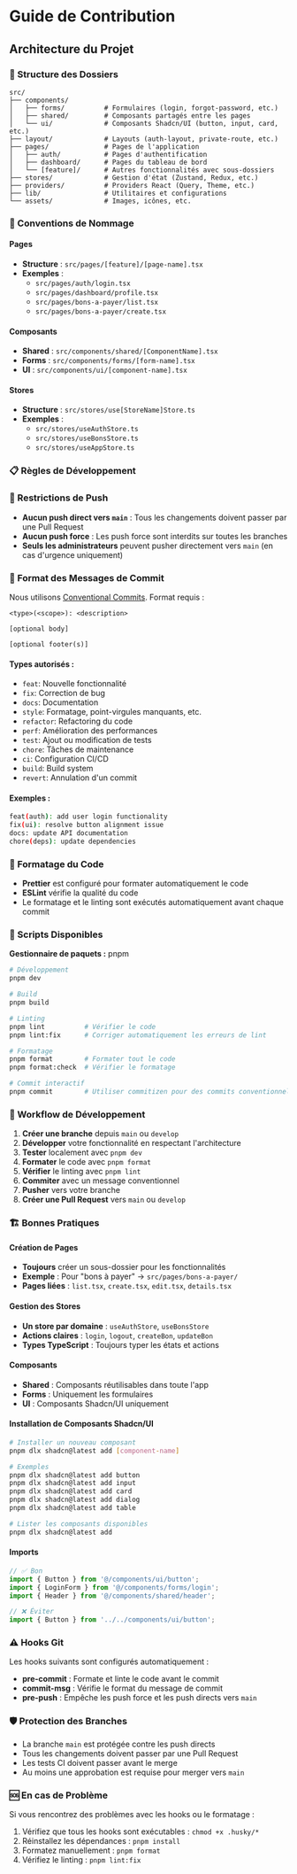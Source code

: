 # Guide de Contribution

## Architecture du Projet

### 📁 Structure des Dossiers

```
src/
├── components/
│   ├── forms/          # Formulaires (login, forgot-password, etc.)
│   ├── shared/         # Composants partagés entre les pages
│   └── ui/             # Composants Shadcn/UI (button, input, card, etc.)
├── layout/             # Layouts (auth-layout, private-route, etc.)
├── pages/              # Pages de l'application
│   ├── auth/           # Pages d'authentification
│   ├── dashboard/      # Pages du tableau de bord
│   └── [feature]/      # Autres fonctionnalités avec sous-dossiers
├── stores/             # Gestion d'état (Zustand, Redux, etc.)
├── providers/          # Providers React (Query, Theme, etc.)
├── lib/                # Utilitaires et configurations
└── assets/             # Images, icônes, etc.
```

### 🎯 Conventions de Nommage

#### Pages

- **Structure** : `src/pages/[feature]/[page-name].tsx`
- **Exemples** :
  - `src/pages/auth/login.tsx`
  - `src/pages/dashboard/profile.tsx`
  - `src/pages/bons-a-payer/list.tsx`
  - `src/pages/bons-a-payer/create.tsx`

#### Composants

- **Shared** : `src/components/shared/[ComponentName].tsx`
- **Forms** : `src/components/forms/[form-name].tsx`
- **UI** : `src/components/ui/[component-name].tsx`

#### Stores

- **Structure** : `src/stores/use[StoreName]Store.ts`
- **Exemples** :
  - `src/stores/useAuthStore.ts`
  - `src/stores/useBonsStore.ts`
  - `src/stores/useAppStore.ts`

### 📋 Règles de Développement

### 🚫 Restrictions de Push

- **Aucun push direct vers `main`** : Tous les changements doivent passer par une Pull Request
- **Aucun push force** : Les push force sont interdits sur toutes les branches
- **Seuls les administrateurs** peuvent pusher directement vers `main` (en cas d'urgence uniquement)

### 📝 Format des Messages de Commit

Nous utilisons [Conventional Commits](https://www.conventionalcommits.org/). Format requis :

```
<type>(<scope>): <description>

[optional body]

[optional footer(s)]
```

#### Types autorisés :

- `feat`: Nouvelle fonctionnalité
- `fix`: Correction de bug
- `docs`: Documentation
- `style`: Formatage, point-virgules manquants, etc.
- `refactor`: Refactoring du code
- `perf`: Amélioration des performances
- `test`: Ajout ou modification de tests
- `chore`: Tâches de maintenance
- `ci`: Configuration CI/CD
- `build`: Build system
- `revert`: Annulation d'un commit

#### Exemples :

```bash
feat(auth): add user login functionality
fix(ui): resolve button alignment issue
docs: update API documentation
chore(deps): update dependencies
```

### 🎨 Formatage du Code

- **Prettier** est configuré pour formater automatiquement le code
- **ESLint** vérifie la qualité du code
- Le formatage et le linting sont exécutés automatiquement avant chaque commit

### 🔧 Scripts Disponibles

**Gestionnaire de paquets :** pnpm

```bash
# Développement
pnpm dev

# Build
pnpm build

# Linting
pnpm lint          # Vérifier le code
pnpm lint:fix      # Corriger automatiquement les erreurs de lint

# Formatage
pnpm format        # Formater tout le code
pnpm format:check  # Vérifier le formatage

# Commit interactif
pnpm commit        # Utiliser commitizen pour des commits conventionnels
```

### 🚀 Workflow de Développement

1. **Créer une branche** depuis `main` ou `develop`
2. **Développer** votre fonctionnalité en respectant l'architecture
3. **Tester** localement avec `pnpm dev`
4. **Formater** le code avec `pnpm format`
5. **Vérifier** le linting avec `pnpm lint`
6. **Commiter** avec un message conventionnel
7. **Pusher** vers votre branche
8. **Créer une Pull Request** vers `main` ou `develop`

### 🏗️ Bonnes Pratiques

#### Création de Pages

- **Toujours** créer un sous-dossier pour les fonctionnalités
- **Exemple** : Pour "bons à payer" → `src/pages/bons-a-payer/`
- **Pages liées** : `list.tsx`, `create.tsx`, `edit.tsx`, `details.tsx`

#### Gestion des Stores

- **Un store par domaine** : `useAuthStore`, `useBonsStore`
- **Actions claires** : `login`, `logout`, `createBon`, `updateBon`
- **Types TypeScript** : Toujours typer les états et actions

#### Composants

- **Shared** : Composants réutilisables dans toute l'app
- **Forms** : Uniquement les formulaires
- **UI** : Composants Shadcn/UI uniquement

#### Installation de Composants Shadcn/UI

```bash
# Installer un nouveau composant
pnpm dlx shadcn@latest add [component-name]

# Exemples
pnpm dlx shadcn@latest add button
pnpm dlx shadcn@latest add input
pnpm dlx shadcn@latest add card
pnpm dlx shadcn@latest add dialog
pnpm dlx shadcn@latest add table

# Lister les composants disponibles
pnpm dlx shadcn@latest add
```

#### Imports

```typescript
// ✅ Bon
import { Button } from '@/components/ui/button';
import { LoginForm } from '@/components/forms/login';
import { Header } from '@/components/shared/header';

// ❌ Éviter
import { Button } from '../../components/ui/button';
```

### ⚠️ Hooks Git

Les hooks suivants sont configurés automatiquement :

- **pre-commit** : Formate et linte le code avant le commit
- **commit-msg** : Vérifie le format du message de commit
- **pre-push** : Empêche les push force et les push directs vers `main`

### 🛡️ Protection des Branches

- La branche `main` est protégée contre les push directs
- Tous les changements doivent passer par une Pull Request
- Les tests CI doivent passer avant le merge
- Au moins une approbation est requise pour merger vers `main`

### 🆘 En cas de Problème

Si vous rencontrez des problèmes avec les hooks ou le formatage :

1. Vérifiez que tous les hooks sont exécutables : `chmod +x .husky/*`
2. Réinstallez les dépendances : `pnpm install`
3. Formatez manuellement : `pnpm format`
4. Vérifiez le linting : `pnpm lint:fix`
